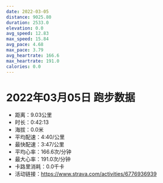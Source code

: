 ```yaml
---
date: 2022-03-05
distance: 9025.80
duration: 2533.0
elevation: 0.0
avg_speed: 12.83
max_speed: 15.84
avg_pace: 4.68
max_pace: 3.79
avg_heartrate: 166.6
max_heartrate: 191.0
calories: 0.0
---
```


# 2022年03月05日 跑步数据

- 距离：9.03公里
- 时长：0:42:13
- 海拔：0.0米
- 平均配速：4:40/公里
- 最快配速：3:47/公里
- 平均心率：166.6次/分钟
- 最大心率：191.0次/分钟
- 卡路里消耗：0.0千卡
- 活动链接：https://www.strava.com/activities/6776936939
